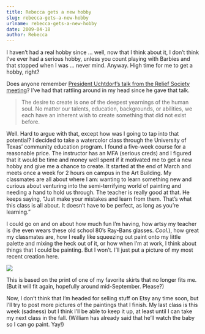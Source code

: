 ```yaml
---
title: Rebecca gets a new hobby
slug: rebecca-gets-a-new-hobby
urlname: rebecca-gets-a-new-hobby
date: 2009-04-18
author: Rebecca
---
```

I haven&#x02bc;t had a real hobby since &hellip; well, now that I think about
it, I don&#x02bc;t think I&#x02bc;ve ever had a serious hobby, unless you count
playing with Barbies and that stopped when I was &hellip; never mind. Anyway.
High time for me to get a hobby, right?

Does anyone remember [President Uchtdorf&#x02bc;s talk from the Relief Society
meeting][a]? I&#x02bc;ve had that rattling around in my head since he gave that
talk.

[a]: https://www.churchofjesuschrist.org/study/general-conference/2008/10/happiness-your-heritage

<blockquote class="blockquote pl-3 border-left">
    <p>The desire to create is one of the deepest yearnings of the human soul.
    No matter our talents, education, backgrounds, or abilities, we each have an
    inherent wish to create something that did not exist before.</p>
</blockquote>

Well. Hard to argue with that, except how was I going to tap into that
potential? I decided to take a watercolor class through the University of
Texas&#x02bc; community education program. I found a five-week course for a
reasonable price. The instructor has an MFA (serious creds) and I figured that
it would be time and money well spent if it motivated me to get a new hobby and
give me a chance to create. It started at the end of March and meets once a week
for 2 hours on campus in the Art Building. My classmates are all about where I
am: wanting to learn something new and curious about venturing into the
semi-terrifying world of painting and needing a hand to hold us through. The
teacher is really good at that. He keeps saying, &ldquo;Just make your mistakes
and learn from them. That&#x02bc;s what this class is all about. It
doesn&#x02bc;t have to be perfect, as long as you&#x02bc;re learning.&rdquo;

I could go on and on about how much fun I&#x02bc;m having, how artsy my teacher
is (he even wears these old school 80&#x02bc;s Ray-Bans glasses. *Cool.*), how
great my classmates are, how I really like squeezing out paint onto my little
palette and mixing the heck out of it, or how when I&#x02bc;m at work, I think
about things that I could be painting. But I won&#x02bc;t. I&#x02bc;ll just put
a picture of my most recent creation here.

<img src="{static}/images/2009-04-15-painting-01.jpg" class="img-fluid">

This is based on the print of one of my favorite skirts that no longer fits me.
(But it will fit again, hopefully around mid-September. Please?)

Now, I don&#x02bc;t think that I&#x02bc;m headed for selling stuff on Etsy any
time soon, but I&#x02bc;ll try to post more pictures of the paintings that I
finish. My last class is this week (sadness) but I think I&#x02bc;ll be able to
keep it up, at least until I can take my next class in the fall. (William has
already said that he&#x02bc;ll watch the baby so I can go paint. Yay!)

